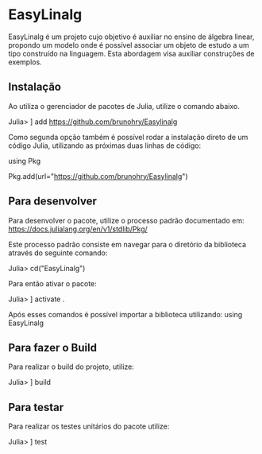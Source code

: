 # EasyLinalg
EasyLinalg é um projeto cujo objetivo é auxiliar no ensino de álgebra linear, propondo um modelo onde é possível associar um objeto de estudo a um tipo construído na linguagem. Esta abordagem visa auxiliar construções de exemplos. 
## Instalação

Ao utiliza o gerenciador de pacotes de Julia, utilize o comando abaixo.

Julia> ] add https://github.com/brunohry/Easylinalg

Como segunda opção também é possível rodar a instalação direto de um código Julia, utilizando as próximas duas linhas de código:

using Pkg

Pkg.add(url="https://github.com/brunohry/Easylinalg")

## Para desenvolver
Para desenvolver o pacote, utilize  o processo padrão documentado em: https://docs.julialang.org/en/v1/stdlib/Pkg/

Este processo padrão consiste em navegar para o diretório da biblioteca através do seguinte comando:

Julia> cd("EasyLinalg")

Para então ativar o pacote:

Julia> ] activate .

Após esses comandos é possível importar a biblioteca utilizando: using EasyLinalg


## Para fazer o Build
Para realizar o build do projeto, utilize:

Julia> ] build


## Para testar
Para realizar os testes unitários do pacote utilize:

Julia> ] test


